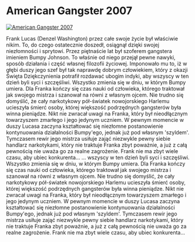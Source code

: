 American Gangster 2007 
=============
[![American Gangster 2007 ](http://vidos.pl/images/player.gif)](http://vidos.pl/american-gangster-2007)

 Frank Lucas (Denzel Washington) przez całe swoje życie był właściwie nikim. To, do czego ostatecznie doszedł, osiągnął dzięki swojej niezłomności i sprytowi. Przez piętnaście lat był szoferem gangstera imieniem Bumpy Johnson. To właśnie od niego przejął pewne nawyki, sposób działania i część własnej filozofii życiowej. Imponowało mu to, iż w głębi duszy jego szef był tak naprawdę dobrym człowiekiem, który z okazji Święta Dziękczynienia potrafił rozdawać ubogim indyki, aby wszyscy w ten dzień byli syci i szczęśliwi. Wszystko zmienia się w dniu, w którym Bumpy umiera. Dla Franka kończy się czas nauki od człowieka, którego traktował jak swojego mistrza i szanował na równi z własnym ojcem. Nie trudno się domyślić, że cały narkotykowy pół-światek nowojorskiego Harlemu ucieszyła śmierć osoby, której większość podrzędnych gangsterów była winna pieniądze. Nikt nie zwracał uwagi na Franka, który był nieodłącznym towarzyszem zmarłego i jego jedynym uczniem. W pewnym momencie w duszy Lucasa zaczyna kształtować się niezłomne postanowienie kontynuowania działalności Bumpy'ego, jednak już pod własnym 'szyldem'. Tymczasem rewir jego mistrza usiłuje zająć niezwykle pewny siebie handlarz narkotykami, który nie traktuje Franka zbyt poważnie, a już z całą pewnością nie uważa go za realne zagrożenie. Frank nie ma zbyt wiele czasu, aby ubiec konkurenta...   ... wszyscy w ten dzień byli syci i szczęśliwi. Wszystko zmienia się w dniu, w którym Bumpy umiera. Dla Franka kończy się czas nauki od człowieka, którego traktował jak swojego mistrza i szanował na równi z własnym ojcem. Nie trudno się domyślić, że cały narkotykowy pół-światek nowojorskiego Harlemu ucieszyła śmierć osoby, której większość podrzędnych gangsterów była winna pieniądze. Nikt nie zwracał uwagi na Franka, który był nieodłącznym towarzyszem zmarłego i jego jedynym uczniem. W pewnym momencie w duszy Lucasa zaczyna kształtować się niezłomne postanowienie kontynuowania działalności Bumpy'ego, jednak już pod własnym 'szyldem'. Tymczasem rewir jego mistrza usiłuje zająć niezwykle pewny siebie handlarz narkotykami, który nie traktuje Franka zbyt poważnie, a już z całą pewnością nie uważa go za realne zagrożenie. Frank nie ma zbyt wiele czasu, aby ubiec konkurenta...

